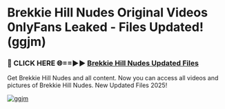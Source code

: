 # Brekkie Hill Nudes Original Videos 0nlyFans Leaked - Files Updated! (ggjm)

<h3>🔴 CLICK HERE 🌐==►► <a href="https://tinyurl.com/yrmya6cz" rel="nofollow">Brekkie Hill Nudes Updated Files</a></h3>

Get Brekkie Hill Nudes and all content. Now you can access all videos and pictures of Brekkie Hill Nudes. New Updated Files 2025!

[![ggjm](https://i.imgur.com/FMdXYCs.gif)](https://tinyurl.com/yrmya6cz)
